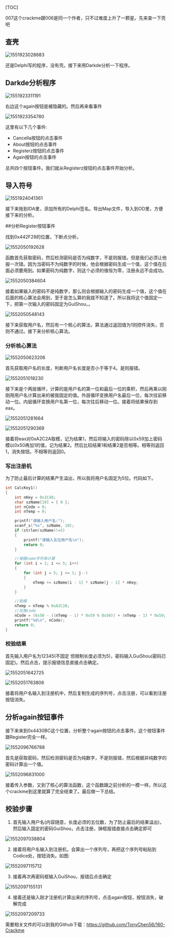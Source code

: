 [TOC]

007这个crackme跟006是同一个作者，只不过难度上升了一颗星。先来查一下壳吧

## 查壳

![1551923028683](assets/1551923028683.png)

还是Delphi写的程序，没有壳。接下来用Darkde分析一下程序。

## Darkde分析程序

![1551923311191](assets/1551923311191.png)

右边这个again按钮是被隐藏的。然后再来看事件

![1551923354780](assets/1551923354780.png)

这里有以下几个事件:

- Cancella按钮的点击事件
- About按钮的点击事件
- Registerz按钮的点击事件
- Again按钮的点击事件

总共四个按钮事件。我们就从Registerz按钮的点击事件开始分析。

## 导入符号

![1551924041361](assets/1551924041361.png)

接下来拖到IDA里，添加所有的Delphi签名。导出Map文件，导入到OD里，方便接下来的分析。

##分析Register按钮事件

找到0x442F28的位置，下断点分析。

![1552050192628](assets/1552050192628.png)

函数首先获取密码，然后检测密码是否为纯数字，不是则报错。但是我们必须让他报一次错。因为当密码不为纯数字的时候，他会根据密码生成一个值，这个值在后面必须要用到。如果密码为纯数字，则这个必须的值恒为零，注册永远不会成功。

![1552050384604](assets/1552050384604.png)

接着如果输入的密码不是纯数字，那么则会根据输入的密码生成一个值，这个值在后面的核心算法会用到，至于是怎么算的我就不知道了。所以我将这个值固定一下，把第一次输入的密码固定为GuiShou，。

![1552050548143](assets/1552050548143.png)

接下来获取用户名，然后有一个核心的算法，算法通过返回值为1则控件消失，否则不通过。接下来分析核心算法。

### 分析核心算法

![1552050623206](assets/1552050623206.png)

首先获取用户名的长度，判断用户名长度是否小于等于4。是则报错。

![1552051018230](assets/1552051018230.png)

接下来是个两层循环，计算的是用户名的第一位和最后一位的乘积，然后再乘以刚刚用用户名计算出来的被我固定的值。外层循环变换用户名最后一位，每次往前移动一位。内层循环变换用户名第一位，每次往后移动一位。接着将结果保存到eax。

![1552051281664](assets/1552051281664.png)

![1552051290369](assets/1552051290369.png)

接着将eax对0xA2C2A取模，记为结果1，然后将输入的密码除以0x59加上密码模以0x50再加1的值，记为结果2。然后比较结果1和结果2是否相等。相等则返回1，消失按钮。不相等则返回0。

### 写出注册机

为了防止最后计算的结果产生溢出，所以我将用户名固定为5位。代码如下。

```C++
int CalcKey1()
{
	int nKey = 0x1C48;
	char szName[10] = { 0 };
	int nCode = 0;
	int nTemp = 0;

	printf("请输入用户名:");
	scanf_s("%s", szName, 10);
	if (strlen(szName)!=5)
	{
		printf("请输入五位用户名\n");
		return 0;
	}

	//根据name字符串计算
	for (int i = 1; i <= 5; i++)
	{
		for (int j = 5; j >= 1; j--)
		{
			nTemp += szName[i - 1] * szName[j - 1] * nKey;
		}
	}

	//取模
	nTemp = nTemp % 0xA2C2A;
	//反推code
	nCode = (0x50 - ((nTemp - 1) * 0x59 % 0x50)) + (nTemp - 1) * 0x59;
	printf("%d\n", nCode);
	return 0;
}
```

### 校验结果

首先输入用户名为12345(不固定 但限制长度必须为5)，密码输入GuiShou(密码已固定)。然后点击，提示报错信息直接点击确定。

![1552051642725](assets/1552051642725.png)



![1552051763806](assets/1552051763806.png)

接着将用户名输入到注册机中，然后复制生成的序列号，点击注册，可以看到注册按钮消失。

## 分析again按钮事件

接下来来到0x4430BC这个位置，分析整个again按钮的点击事件。这个按钮事件跟Register完全一样。

![1552096766788](assets/1552096766788.png)

首先是获取密码，然后检测密码是否为纯数字，不是则报错，然后根据非纯数字的密码计算出一个值。

![1552096831000](assets/1552096831000.png)

接着传入参数，又到了核心的算法函数，这个函数跟之前分析的一模一样。所以这个crackme到这里就算了完全结束了。最后做一下总结。

## 校验步骤

1. 首先输入用户名(内容随意，长度必须的五位数，为了防止最后的结果溢出)，然后输入固定的密码GuiShou，点击注册，弹框报错直接点击确定即可

![1552097038804](assets/1552097038804.png)

2. 接着将用户名输入到注册机，会算出一个序列号，再把这个序列号粘贴到Codice处，按钮消失。如图:

![1552097115712](assets/1552097115712.png)

3. 接着再次再密码框输入GuiShou，报错后点击确定

![1552097155131](assets/1552097155131.png)

4. 接着还是输入刚才注册机计算出来的序列号，点击again按钮，按钮消失，破解完成

![1552097209733](assets/1552097209733.png)

需要相关文件的可以到我的Github下载：https://github.com/TonyChen56/160-Crackme

